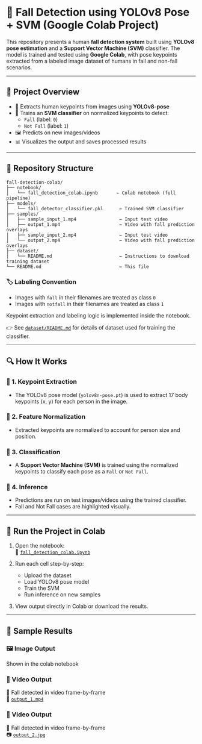 # 🤖 Fall Detection using YOLOv8 Pose + SVM (Google Colab Project)

This repository presents a human **fall detection system** built using **YOLOv8 pose estimation** and a **Support Vector Machine (SVM)** classifier. The model is trained and tested using **Google Colab**, with pose keypoints extracted from a labeled image dataset of humans in fall and non-fall scenarios.

---

## 📌 Project Overview

- 🧍 Extracts human keypoints from images using **YOLOv8-pose**
- 🧠 Trains an **SVM classifier** on normalized keypoints to detect:
  - `Fall` (label: `0`)
  - `Not Fall` (label: `1`)
- 🖼️ Predicts on new images/videos
- 📊 Visualizes the output and saves processed results

---

## 📁 Repository Structure

```text
fall-detection-colab/
├── notebook/
│   └── fall_detection_colab.ipynb       ← Colab notebook (full pipeline)
├── models/
│   └── fall_detector_classifier.pkl      ← Trained SVM classifier
├── samples/
│   ├── sample_input_1.mp4                ← Input test video
│   ├── output_1.mp4                      ← Video with fall prediction overlays
│   ├── sample_input_2.mp4                ← Input test video
│   └── output_2.mp4                      ← Video with fall prediction overlays
├── dataset/
│   └── README.md                         ← Instructions to download training dataset
└── README.md                             ← This file
```

### 🏷️ Labeling Convention

- Images with `fall` in their filenames are treated as class `0`
- Images with `notfall` in their filenames are treated as class `1`

Keypoint extraction and labeling logic is implemented inside the notebook.

👉 See [`dataset/README.md`](dataset/README.md) for details of dataset used for training the classifier.

---

## 🔍 How It Works

### 🔹 1. Keypoint Extraction

- The YOLOv8 pose model (`yolov8n-pose.pt`) is used to extract 17 body keypoints (x, y) for each person in the image.

### 🔹 2. Feature Normalization

- Extracted keypoints are normalized to account for person size and position.

### 🔹 3. Classification

- A **Support Vector Machine (SVM)** is trained using the normalized keypoints to classify each pose as a `Fall` or `Not Fall`.

### 🔹 4. Inference

- Predictions are run on test images/videos using the trained classifier.
- Fall and Not Fall cases are highlighted visually.

---

## 🧪 Run the Project in Colab

1. Open the notebook:  
   📓 [`fall_detection_colab.ipynb`](notebook/fall_detection_colab.ipynb)

2. Run each cell step-by-step:
   - Upload the dataset
   - Load YOLOv8 pose model
   - Train the SVM
   - Run inference on new samples

3. View output directly in Colab or download the results.

---

## 📸 Sample Results

### 🖼️ Image Output  
Shown in the colab notebook

### 🎥 Video Output  
🧍 Fall detected in video frame-by-frame  
📁 [`output_1.mp4`](samples/output_1.mp4)

### 🎥 Video Output  
🧍 Fall detected in video frame-by-frame  
📷 [`output_2.jpg`](samples/output_2.jpg)
